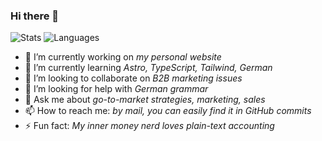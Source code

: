 ### Hi there 👋

![Stats](https://github-readme-stats.vercel.app/api?username=AlphaJack&show_icons=true&hide_border=true&count_private=true&hide_rank=true&theme=dark&line_height=24)
![Languages](https://github-readme-stats.vercel.app/api/top-langs/?username=AlphaJack&show_icons=true&hide_border=true&layout=compact&langs_count=8&theme=dark&line_height=24&hide=COBOL,makefile,dockerfile,r,perl,go)

- 🔭 I’m currently working on _my personal website_
- 🌱 I’m currently learning _Astro, TypeScript, Tailwind, German_
- 👯 I’m looking to collaborate on _B2B marketing issues_
- 🤔 I’m looking for help with _German grammar_
- 💬 Ask me about _go-to-market strategies, marketing, sales_
- 📫 How to reach me: _by mail, you can easily find it in GitHub commits_
- ⚡ Fun fact: _My inner money nerd loves plain-text accounting_
